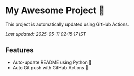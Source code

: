 # My Awesome Project 🚀

This project is automatically updated using GitHub Actions.

_Last updated: 2025-05-11 02:15:17 IST_

## Features
- Auto-update README using Python 🐍
- Auto Git push with GitHub Actions 🤖
